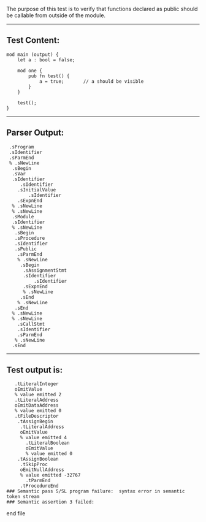 The purpose of this test is to verify that functions declared as public should be callable from outside of the module.

-------------------------


Test Content: 
-------------------------
```
mod main (output) {
    let a : bool = false;

    mod one {
        pub fn test() {
            a = true;       // a should be visible
        }
    }

    test();
}
```
------------------------


Parser Output: 
-------------------------
```
 .sProgram
 .sIdentifier
 .sParmEnd
 % .sNewLine
  .sBegin
  .sVar
  .sIdentifier
     .sIdentifier
    .sInitialValue
        .sIdentifier
    .sExpnEnd
  % .sNewLine
  % .sNewLine
  .sModule
  .sIdentifier
  % .sNewLine
   .sBegin
   .sProcedure
   .sIdentifier
   .sPublic
    .sParmEnd
    % .sNewLine
     .sBegin
      .sAssignmentStmt
      .sIdentifier
          .sIdentifier
      .sExpnEnd
      % .sNewLine
     .sEnd
    % .sNewLine
   .sEnd
  % .sNewLine
  % .sNewLine
    .sCallStmt
    .sIdentifier
    .sParmEnd
   % .sNewLine
  .sEnd

```
------------------------

Test output is: 
-------------------------
```
   .tLiteralInteger
   oEmitValue
   % value emitted 2
   .tLiteralAddress
   oEmitDataAddress
   % value emitted 0
   .tFileDescriptor
    .tAssignBegin
     .tLiteralAddress
     oEmitValue
     % value emitted 4
       .tLiteralBoolean
       oEmitValue
       % value emitted 0
    .tAssignBoolean
     .tSkipProc
     oEmitNullAddress
     % value emitted -32767
       .tParmEnd
     .tProcedureEnd
### Semantic pass S/SL program failure:  syntax error in semantic token stream
### Semantic assertion 3 failed: 

```



end file
